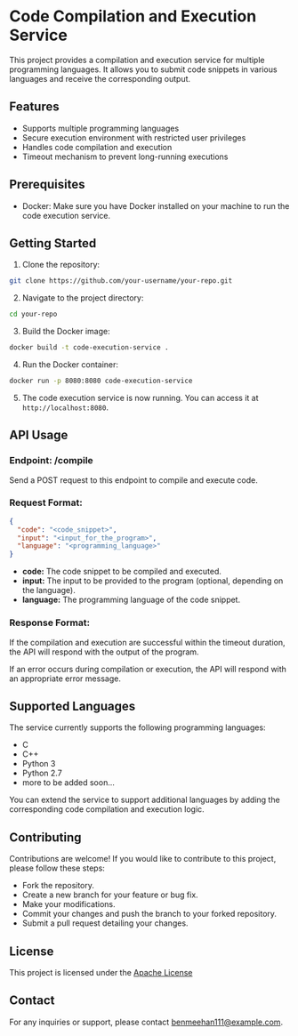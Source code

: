 # Code Compilation and Execution Service

This project provides a compilation and execution service for multiple programming languages. It allows you to submit code snippets in various languages and receive the corresponding output.

## Features

- Supports multiple programming languages
- Secure execution environment with restricted user privileges
- Handles code compilation and execution
- Timeout mechanism to prevent long-running executions


## Prerequisites
- Docker: Make sure you have Docker installed on your machine to run the code execution service.

## Getting Started

1. Clone the repository:
```bash
git clone https://github.com/your-username/your-repo.git
```

2. Navigate to the project directory:
```bash
cd your-repo
```

3. Build the Docker image:
```bash
docker build -t code-execution-service .
```
4. Run the Docker container:
```bash
docker run -p 8080:8080 code-execution-service
```

5. The code execution service is now running. You can access it at `http://localhost:8080`.


## API Usage
### Endpoint: /compile

Send a POST request to this endpoint to compile and execute code.

### Request Format:
```json
{
  "code": "<code_snippet>",
  "input": "<input_for_the_program>",
  "language": "<programming_language>"
}
```

- **code:** The code snippet to be compiled and executed.
- **input:** The input to be provided to the program (optional, depending on the language).
- **language:** The programming language of the code snippet.


### Response Format:

If the compilation and execution are successful within the timeout duration, the API will respond with the output of the program.

If an error occurs during compilation or execution, the API will respond with an appropriate error message.

## Supported Languages

The service currently supports the following programming languages:

- C
- C++
- Python 3
- Python 2.7
- more to be added soon...

You can extend the service to support additional languages by adding the corresponding code compilation and execution logic.

## Contributing

Contributions are welcome! If you would like to contribute to this project, please follow these steps:

- Fork the repository.
- Create a new branch for your feature or bug fix.
- Make your modifications.
- Commit your changes and push the branch to your forked repository.
- Submit a pull request detailing your changes.

## License
This project is licensed under the [Apache License](./LICENSE)

## Contact 
For any inquiries or support, please contact benmeehan111@example.com.